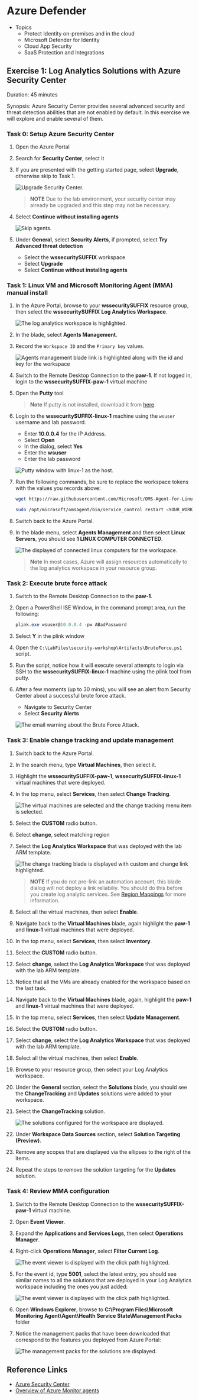 # Azure Defender

- Topics
  - Protect Identity on-premises and in the cloud
  - Microsoft Defender for Identity
  - Cloud App Security
  - SaaS Protection and Integrations

## Exercise 1: Log Analytics Solutions with Azure Security Center

Duration: 45 minutes

Synopsis: Azure Security Center provides several advanced security and threat detection abilities that are not enabled by default. In this exercise we will explore and enable several of them.

### Task 0: Setup Azure Security Center

1. Open the Azure Portal
2. Search for **Security Center**, select it
3. If you are presented with the getting started page, select **Upgrade**, otherwise skip to Task 1.

    ![Upgrade Security Center.](media/securitycenter-upgrade.png "Upgrade Security Center")

    > **NOTE** Due to the lab environment, your security center may already be upgraded and this step may not be necessary.

4. Select **Continue without installing agents**

    ![Skip agents.](media/securitycenter-installagents.png "Skip agents")

5. Under **General**, select **Security Alerts**, if prompted, select **Try Advanced threat detection**
      - Select the **wssecuritySUFFIX** workspace
      - Select **Upgrade**
      - Select **Continue without installing agents**

### Task 1: Linux VM and Microsoft Monitoring Agent (MMA) manual install

1. In the Azure Portal, browse to your **wssecuritySUFFIX** resource group, then select the **wssecuritySUFFIX** **Log Analytics Workspace**.

    ![The log analytics workspace is highlighted.](media/LogAnalyticsWorkspace.png "Select the log analytics workspace")

2. In the blade, select **Agents Management**.

3. Record the `Workspace ID` and the `Primary key` values.

   ![Agents management blade link is highlighted along with the id and key for the workspace](media/LogAnalyticsWorkspace_Settings.png "Copy the workspace id and key")

4. Switch to the Remote Desktop Connection to the **paw-1**. If not logged in, login to the **wssecuritySUFFIX-paw-1** virtual machine

5. Open the **Putty** tool

    > **Note** If putty is not installed, download it from [here](https://the.earth.li/~sgtatham/putty/0.75/w64/).

6. Login to the **wssecuritySUFFIX-linux-1** machine using the `wsuser` username and lab password.  

    - Enter **10.0.0.4** for the IP Address.
    - Select **Open**
    - In the dialog, select **Yes**
    - Enter the **wsuser**
    - Enter the lab password

   ![Putty window with linux-1 as the host.](media/putty-linux-1.png "Use Putty to login to linux-1")

7. Run the following commands, be sure to replace the workspace tokens with the values you records above:

    ```bash
    wget https://raw.githubusercontent.com/Microsoft/OMS-Agent-for-Linux/master/installer/scripts/onboard_agent.sh && sh onboard_agent.sh -w <YOUR_WORKSPACE_ID> -s <YOUR_WORKSPACE_KEY>

    sudo /opt/microsoft/omsagent/bin/service_control restart <YOUR_WORKSPACE_ID>

    ```

8. Switch back to the Azure Portal.

9. In the blade menu, select **Agents Management** and then select **Linux Servers**, you should see **1 LINUX COMPUTER CONNECTED**.

   ![The displayed of connected linux computers for the workspace.](media/loganalytics-linux-computers.png "Review the linux computers connected to workspace")

   > **Note** In most cases, Azure will assign resources automatically to the log analytics workspace in your resource group.

### Task 2: Execute brute force attack

1. Switch to the Remote Desktop Connection to the **paw-1**.

2. Open a PowerShell ISE Window, in the command prompt area, run the following:

    ```PowerShell
    plink.exe wsuser@10.0.0.4 -pw ABadPassword
    ```

3. Select **Y** in the plink window

4. Open the `C:\LabFiles\security-workshop\Artifacts\BruteForce.ps1` script.

5. Run the script, notice how it will execute several attempts to login via SSH to the **wssecuritySUFFIX-linux-1** machine using the plink tool from putty.

6. After a few moments (up to 30 mins), you will see an alert from Security Center about a successful brute force attack.

    - Navigate to Security Center
    - Select **Security Alerts**

    ![The email warning about the Brute Force Attack.](media/linux-brute-attack-warning.png "The Azure Security Center warning about brute force attack")

### Task 3: Enable change tracking and update management

1. Switch back to the Azure Portal.
2. In the search menu, type **Virtual Machines**, then select it.
3. Highlight the **wssecuritySUFFIX-paw-1**, **wssecuritySUFFIX-linux-1** virtual machines that were deployed.
4. In the top menu, select **Services**, then select **Change Tracking**.

   ![The virtual machines are selected and the change tracking menu item is selected.](media/virtual-machines-svcs-changetracking.png "Enable change tracking for the virtual machines")

5. Select the **CUSTOM** radio button.
6. Select **change**, select matching region
7. Select the **Log Analytics Workspace** that was deployed with the lab ARM template.

    ![The change tracking blade is displayed with custom and change link highlighted.](media/virtual-machines-svcs-changetracking-config.png "Select CUSTOM and then select change links")

    > **NOTE** If you do not pre-link an automation account, this blade dialog will not deploy a link reliabiliy.  You should do this before you create log analytic services. See [Region Mappings](https://docs.microsoft.com/en-us/azure/automation/how-to/region-mappings) for more information.

8. Select all the virtual machines, then select **Enable**.
9. Navigate back to the **Virtual Machines** blade, again highlight the **paw-1** and **linux-1** virtual machines that were deployed.
10. In the top menu, select **Services**, then select **Inventory**.
11. Select the **CUSTOM** radio button.
12. Select **change**, select the **Log Analytics Workspace** that was deployed with the lab ARM template.
13. Notice that all the VMs are already enabled for the workspace based on the last task.
14. Navigate back to the **Virtual Machines** blade, again, highlight the **paw-1** and **linux-1** virtual machines that were deployed.
15. In the top menu, select **Services**, then select **Update Management**.
16. Select the **CUSTOM** radio button.
17. Select **change**, select the **Log Analytics Workspace** that was deployed with the lab ARM template.
18. Select all the virtual machines, then select **Enable**.
19. Browse to your resource group, then select your Log Analytics workspace.
20. Under the **General** section, select the **Solutions** blade, you should see the **ChangeTracking** and **Updates** solutions were added to your workspace.
21. Select the **ChangeTracking** solution.

    ![The solutions configured for the workspace are displayed.](media/loganalytics-solutions.png "Select the ChangeTracking solution item")

22. Under **Workspace Data Sources** section, select **Solution Targeting (Preview)**.
23. Remove any scopes that are displayed via the ellipses to the right of the items.
24. Repeat the steps to remove the solution targeting for the **Updates** solution.

### Task 4: Review MMA configuration

1. Switch to the Remote Desktop Connection to the **wssecuritySUFFIX-paw-1** virtual machine.
2. Open **Event Viewer**.
3. Expand the **Applications and Services Logs**, then select **Operations Manager**.
4. Right-click **Operations Manager**, select **Filter Current Log**.

    ![The event viewer is displayed with the click path highlighted.](media/eventviewer-operations-mgr.png "Filter the Operations Manager event logs")

5. For the event id, type **5001**, select the latest entry, you should see similar names to all the solutions that are deployed in your Log Analytics workspace including the ones you just added:

    ![The event viewer is displayed with the click path highlighted.](media/eventviewer-operations-mgr-5000.png "Filter the Operations Manager event logs")

6. Open **Windows Explorer**, browse to **C:\Program Files\Microsoft Monitoring Agent\Agent\Health Service State\Management Packs** folder

7. Notice the management packs that have been downloaded that correspond to the features you deployed from Azure Portal:

    ![The management packs for the solutions are displayed.](media/loganalytics-mgmtpacks.png "Notice the solution management packs were downloaded")

## Reference Links

- [Azure Security Center](https://docs.microsoft.com/en-us/azure/security-center/security-center-intro)
- [Overview of Azure Monitor agents](https://docs.microsoft.com/en-us/azure/azure-monitor/platform/agents-overview)
